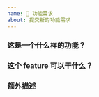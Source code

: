 ```yaml
---
name: 🍰 功能需求
about: 提交新的功能需求
---
```


<!--
请确保 [文档](https://github.com/gchengyu/PagerMaid-Modify-Modify/wiki) 和 [issue](https://github.com/gchengyu/PagerMaid-Modify-Modify/issues) 中没有相关内容，并按照模版提供信息
否则 issue 将被立即关闭
-->

### 这是一个什么样的功能？

### 这个 feature 可以干什么？

### 额外描述

<!--
generated by github-issue-template
-->
